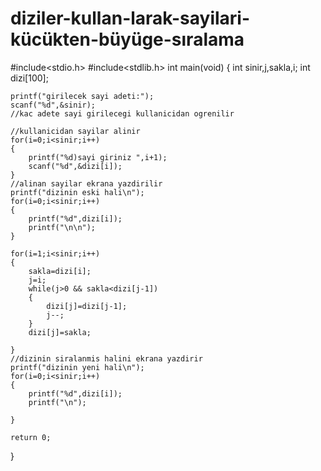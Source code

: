 # diziler-kullan-larak-sayilari-kücükten-büyüge-sıralama
#include<stdio.h>
#include<stdlib.h>
int main(void)
{
	int sinir,j,sakla,i;
	int dizi[100];
	
	printf("girilecek sayi adeti:");
	scanf("%d",&sinir);   
	//kac adete sayi girilecegi kullanicidan ogrenilir
	
	//kullanicidan sayilar alinir
	for(i=0;i<sinir;i++)
	{
		printf("%d)sayi giriniz ",i+1);
		scanf("%d",&dizi[i]);
	}
	//alinan sayilar ekrana yazdirilir
	printf("dizinin eski hali\n");
	for(i=0;i<sinir;i++)
	{
		printf("%d",dizi[i]);
		printf("\n\n");
	}
	
	for(i=1;i<sinir;i++)
	{
		sakla=dizi[i];
		j=i;
		while(j>0 && sakla<dizi[j-1])
		{
			dizi[j]=dizi[j-1];
			j--;
		}
		dizi[j]=sakla;
		
	}
	//dizinin siralanmis halini ekrana yazdirir
	printf("dizinin yeni hali\n");
	for(i=0;i<sinir;i++)
	{
		printf("%d",dizi[i]);
		printf("\n");
		
	}

	return 0;
	
}

